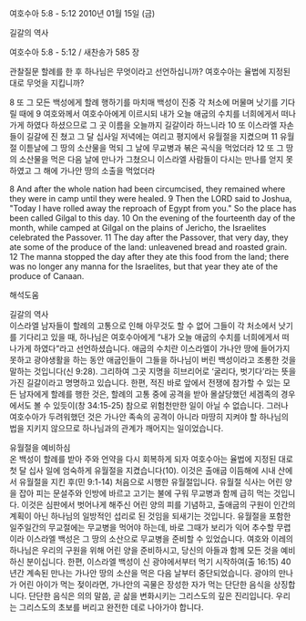여호수아 5:8 - 5:12 
2010년 01월 15일 (금)

길갈의 역사



여호수아 5:8 - 5:12 / 새찬송가 585 장


관찰질문
할례를 한 후 하나님은 무엇이라고 선언하십니까?
여호수아는 율법에 지정된 대로 무엇을 지킵니까?

8 또 그 모든 백성에게 할례 행하기를 마치매 백성이 진중 각 처소에 머물며 낫기를 기다릴 때에 
9 여호와께서 여호수아에게 이르시되 내가 오늘 애굽의 수치를 너희에게서 떠나가게 하였다 하셨으므로 그 곳 이름을 오늘까지 길갈이라 하느니라 
10 또 이스라엘 자손들이 길갈에 진 쳤고 그 달 십사일 저녁에는 여리고 평지에서 유월절을 지켰으며 
11 유월절 이튿날에 그 땅의 소산물을 먹되 그 날에 무교병과 볶은 곡식을 먹었더라 
12 또 그 땅의 소산물을 먹은 다음 날에 만나가 그쳤으니 이스라엘 사람들이 다시는 만나를 얻지 못하였고 그 해에 가나안 땅의 소출을 먹었더라  

8 And after the whole nation had been circumcised, they remained where they were in camp until they were healed. 9 Then the LORD said to Joshua, "Today I have rolled away the reproach of Egypt from you." So the place has been called Gilgal to this day. 10 On the evening of the fourteenth day of the month, while camped at Gilgal on the plains of Jericho, the Israelites celebrated the Passover. 11 The day after the Passover, that very day, they ate some of the produce of the land: unleavened bread and roasted grain. 12 The manna stopped the day after they ate this food from the land; there was no longer any manna for the Israelites, but that year they ate of the produce of Canaan.

해석도움





길갈의 역사  
이스라엘 남자들이 할례의 고통으로 인해 아무것도 할 수 없어 그들이 각 처소에서 낫기를 기다리고 있을 때, 하나님은 여호수아에게 “내가 오늘 애굽의 수치를 너희에게서 떠나가게 하였다”라고 선언하셨습니다. 애굽의 수치란 이스라엘이 가나안 땅에 들어가지 못하고 광야생활을 하는 동안 애굽인들이 그들을 하나님이 버린 백성이라고 조롱한 것을 말하는 것입니다(신 9:28). 그리하여 그곳 지명을 히브리어로 ‘굴리다, 벗기다’라는 뜻을 가진 길갈이라고 명명하고 있습니다. 한편, 적진 바로 앞에서 전쟁에 참가할 수 있는 모든 남자에게 할례를 행한 것은, 할례의 고통 중에 공격을 받아 몰살당했던 세겜족의 경우에서도 볼 수 있듯이(창 34:15-25) 참으로 위험천만한 일이 아닐 수 없습니다. 그러나 여호수아가 두려워했던 것은 가나안 족속의 공격이 아니라 마땅히 지켜야 할 하나님의 법을 지키지 않으므로 하나님과의 관계가 깨어지는 일이었습니다. 

유월절을 예비하심  
온 백성이 할례를 받아 주와 언약을 다시 회복하게 되자 여호수아는 율법에 지정된 대로 첫 달 십사 일에 엄숙하게 유월절을 지켰습니다(10). 이것은 출애굽 이듬해에 시내 산에서 유월절을 지킨 후(민 9:1-14) 처음으로 시행한 유월절입니다. 유월절 식사는 어린 양을 잡아 피는 문설주와 인방에 바르고 고기는 불에 구워 무교병과 함께 급히 먹는 것입니다. 이것은 심판에서 벗어나게 해주신 어린 양의 피를 기념하고, 출애굽의 구원이 인간의 계획이 아닌 하나님의 일방적인 섭리로 된 것임을 되새기는 것입니다. 유월절을 포함한 일주일간의 무교절에는 무교병을 먹어야 하는데, 바로 그때가 보리가 익어 추수할 무렵이라 이스라엘 백성은 그 땅의 소산으로 무교병을 준비할 수 있었습니다. 여호와 이레의 하나님은 우리의 구원을 위해 어린 양을 준비하시고, 당신의 아들과 함께 모든 것을 예비하신 분이십니다. 한편, 이스라엘 백성이 신 광야에서부터 먹기 시작하여(출 16:15) 40년간 계속된 만나는 가나안 땅의 소산을 먹은 다음 날부터 중단되었습니다. 광야의 만나가 어린 아이가 먹는 젖이라면, 가나안의 곡물은 장성한 자가 먹는 단단한 음식을 상징합니다. 단단한 음식은 의의 말씀, 곧 삶을 변화시키는 그리스도의 깊은 진리입니다. 우리는 그리스도의 초보를 버리고 완전한 데로 나아가야 합니다.